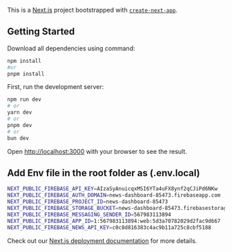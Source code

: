 This is a [Next.js](https://nextjs.org) project bootstrapped with [`create-next-app`](https://github.com/vercel/next.js/tree/canary/packages/create-next-app).

## Getting Started

Download all dependencies using command:

```bash
npm install
#or
pnpm install
```

First, run the development server:

```bash
npm run dev
# or
yarn dev
# or
pnpm dev
# or
bun dev
```

Open [http://localhost:3000](http://localhost:3000) with your browser to see the result.

## Add Env file in the root folder as (.env.local)
```bash
NEXT_PUBLIC_FIREBASE_API_KEY=AIzaSyAnuicqxMSI6YTa4uFX8ynf2qCJiPd6NKw
NEXT_PUBLIC_FIREBASE_AUTH_DOMAIN=news-dashboard-85473.firebaseapp.com
NEXT_PUBLIC_FIREBASE_PROJECT_ID=news-dashboard-85473
NEXT_PUBLIC_FIREBASE_STORAGE_BUCKET=news-dashboard-85473.firebasestorage.app
NEXT_PUBLIC_FIREBASE_MESSAGING_SENDER_ID=567983113894
NEXT_PUBLIC_FIREBASE_APP_ID=1:567983113894:web:5d3a70782029d2fac9d667
NEXT_PUBLIC_FIREBASE_NEWS_API_KEY=c0c8d816383c4ac9b11a725c8cbf5188
```

Check out our [Next.js deployment documentation](https://nextjs.org/docs/app/building-your-application/deploying) for more details.
